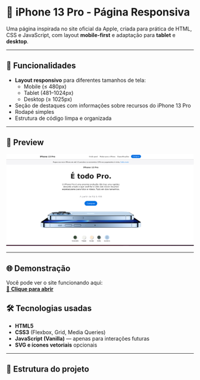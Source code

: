 # 📱 iPhone 13 Pro - Página Responsiva

Uma página inspirada no site oficial da Apple, criada para prática de HTML, CSS e JavaScript, com layout **mobile-first** e adaptação para **tablet** e **desktop**.

---

## 🚀 Funcionalidades

- **Layout responsivo** para diferentes tamanhos de tela:
  - Mobile (≤ 480px)
  - Tablet (481–1024px)
  - Desktop (≥ 1025px)
- Seção de destaques com informações sobre recursos do iPhone 13 Pro
- Rodapé simples
- Estrutura de código limpa e organizada

---

## 📸 Preview

![Preview do site](img/preview.png)

---

## 🌐 Demonstração

Você pode ver o site funcionando aqui:  
[🔗 **Clique para abrir**](https://seuusuario.github.io/iphone13-pro/)

## 🛠 Tecnologias usadas

- **HTML5**
- **CSS3** (Flexbox, Grid, Media Queries)
- **JavaScript (Vanilla)** — apenas para interações futuras
- **SVG e ícones vetoriais** opcionais

---

## 📂 Estrutura do projeto


